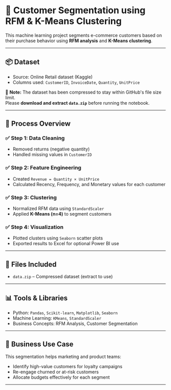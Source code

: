 # 🧠 Customer Segmentation using RFM & K-Means Clustering

This machine learning project segments e-commerce customers based on their purchase behavior using **RFM analysis** and **K-Means clustering**.

---

## 📦 Dataset

- Source: Online Retail dataset (Kaggle)
- Columns used: `CustomerID`, `InvoiceDate`, `Quantity`, `UnitPrice`

📁 **Note:** The dataset has been compressed to stay within GitHub's file size limit.  
Please **download and extract `data.zip`** before running the notebook.

---

## 🔧 Process Overview

### ✅ Step 1: Data Cleaning
- Removed returns (negative quantity)
- Handled missing values in `CustomerID`

### ✅ Step 2: Feature Engineering
- Created `Revenue = Quantity × UnitPrice`
- Calculated Recency, Frequency, and Monetary values for each customer

### ✅ Step 3: Clustering
- Normalized RFM data using `StandardScaler`
- Applied **K-Means (n=4)** to segment customers

### ✅ Step 4: Visualization
- Plotted clusters using `Seaborn` scatter plots
- Exported results to Excel for optional Power BI use

---

## 📁 Files Included

- `data.zip` – Compressed dataset (extract to use)
  

---

## 📊 Tools & Libraries

- Python: `Pandas`, `Scikit-learn`, `Matplotlib`, `Seaborn`
- Machine Learning: `KMeans`, `StandardScaler`
- Business Concepts: RFM Analysis, Customer Segmentation

---

## 💼 Business Use Case

This segmentation helps marketing and product teams:
- Identify high-value customers for loyalty campaigns
- Re-engage churned or at-risk customers
- Allocate budgets effectively for each segment

---
